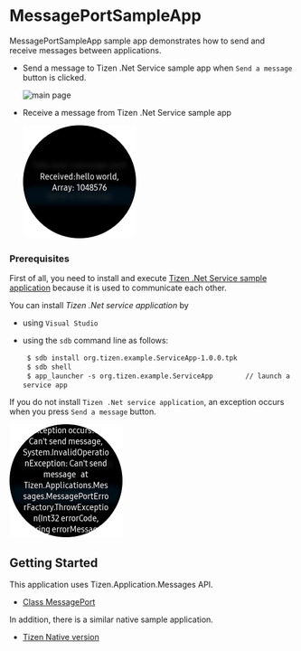 # MessagePortSampleApp #

MessagePortSampleApp sample app demonstrates how to send and receive messages between applications.

 - Send a message to Tizen .Net Service sample app when `Send a message` button is clicked.

   ![main page](./MessagePortSample-snapshot.png)

 - Receive a message from  Tizen .Net Service sample app

   ![main page](./MessagePortSample-ReceiveMessage.png)

### Prerequisites
First of all, you need to install and execute [Tizen .Net Service sample application](https://github.com/Samsung/Tizen-CSharp-Samples/tree/master/Wearable/ServiceApp) because it is used to communicate each other.

You can install *Tizen .Net service application* by 

 - using `Visual Studio` 
 - using the `sdb` command line as follows:

        $ sdb install org.tizen.example.ServiceApp-1.0.0.tpk
        $ sdb shell
        $ app_launcher -s org.tizen.example.ServiceApp        // launch a service app

If you do not install `Tizen .Net service application`, an exception occurs when you press `Send a message` button.

   ![main page](./MessagePortSampleApp_Snapshot-ErrorCase.png)

## Getting Started
This application uses Tizen.Application.Messages API.

* [Class MessagePort][MessagePort]

In addition, there is a similar native sample application.

* [Tizen Native version](https://developer.tizen.org/development/sample/native/AppFW/%28Tutorial%29_Message_Port)

   [MessagePort]: <https://developer.tizen.org/dev-guide/csapi/api/Tizen.Applications.Messages.MessagePort.html>



